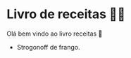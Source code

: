 # Livro de receitas :man_cook:

Olá bem vindo ao livro receitas  :cookie:

- Strogonoff de frango.

  


